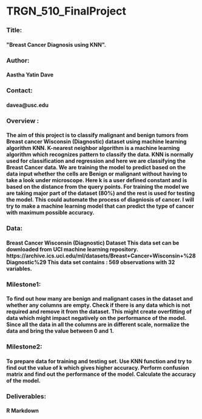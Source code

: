 # TRGN_510_FinalProject
<h3>Title:
<h4>"Breast Cancer Diagnosis using KNN".

<h3>Author:
<h4>Aastha Yatin Dave

<h3>Contact:
<h4>davea@usc.edu

<h3>Overview :
  <h4>The aim of this project is to classify malignant and benign tumors from Breast cancer Wisconsin (Diagnostic) dataset using machine learning algorithm KNN.
K-nearest neighbor algorithm is a machine learning algorithm which recognizes pattern to classify the data. 
KNN is normally used for classification and regression and here we are classifying the Breast Cancer data. We are training the model to predict based on the data input whether the cells are Benign or malignant without having to take a look under microscope. Here k is a user defined constant and is based on the distance from the query points.
   For training the model we are taking major part of the dataset (80%) and the rest is used for testing the model. This could automate the process of diagniosis of cancer. I will try to make a machine learning model that can predict the type of cancer with maximum possible accuracy. 

<h3>Data: 
<h4> Breast Cancer Wisconsin (Diagnostic) Dataset 
This data set can be downloaded from UCI machine learning repository. 
https://archive.ics.uci.edu/ml/datasets/Breast+Cancer+Wisconsin+%28Diagnostic%29 
This data set contains :
569 observations with 32 variables. 

<h3>Milestone1:
<h4> To find out how many are benign and malignant cases in the dataset and whether any columns are empty. Check if there is any data which is not required and remove it from the dataset. This might create overfitting of data which might impact negatively on the performance of the model. Since all the data in all the columns are in different scale, normalize the data and bring the value between 0 and 1. 

<h3>Milestone2:
<h4>To prepare data for training and testing set. Use KNN function and try to find out the value of k which gives higher accuracy. Perform confusion matrix and find out the performance of the model. Calculate the accuracy of the model. 

<h3>Deliverables:
<h4> R Markdown
